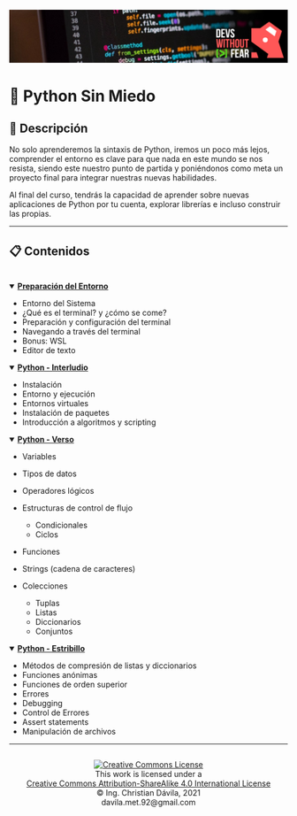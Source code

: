 ![Logo Python](assets/imgs/banner.jpg "Python")

# **🐍 Python Sin Miedo**

## **📘 Descripción**
No solo aprenderemos la sintaxis de Python, iremos un poco más lejos, comprender el entorno es clave para que nada en este mundo se nos resista, siendo este nuestro punto de partida y poniéndonos como meta un proyecto final para integrar nuestras nuevas habilidades.

Al final del curso, tendrás la capacidad de aprender sobre nuevas aplicaciones de Python por tu cuenta, explorar librerías e incluso construir las propias.

---

## **📋 Contenidos**
<br>
<details open>
	<summary><strong><a href="Sesion 1/Introduction.md">Preparación del Entorno</a></strong></summary>

*	Entorno del Sistema
*	¿Qué es el terminal? y ¿cómo se come?
*	Preparación y configuración del terminal
*	Navegando a través del terminal 
*	Bonus: WSL
*	Editor de texto

</details>
<details open>
	<summary><strong><a href="Sesion 2/Interludio.md">Python - Interludio</a></strong></summary>

*	Instalación
*	Entorno y ejecución
*	Entornos virtuales
*	Instalación de paquetes
*	Introducción a algoritmos y scripting

</details>

</details>
<details open>
	<summary><strong><a href="Sesion 2/Verso.md">Python - Verso</a></strong></summary>

*	Variables
*	Tipos de datos
*	Operadores lógicos
*	Estructuras de control de flujo

	+	Condicionales
	+	Ciclos

*	Funciones
*	Strings (cadena de caracteres)
*	Colecciones

	+	Tuplas
	+	Listas
	+	Diccionarios
	+	Conjuntos

</details>

</details>
<details open>
	<summary><strong><a href="Sesion 3/Estribillo.md">Python - Estribillo</a></strong></summary>

*	Métodos de compresión de listas y diccionarios
*	Funciones anónimas
*	Funciones de orden superior
*	Errores
*	Debugging
*	Control de Errores
*	Assert statements
*	Manipulación de archivos

</details>

---


<footer>
<p style="float:left; width: 100%; text-align:center;">
<a rel="license" href="http://creativecommons.org/licenses/by-sa/4.0/"><img alt="Creative Commons License" style="border-width:0" src="https://i.creativecommons.org/l/by-sa/4.0/88x31.png" /></a><br />This work is licensed under a <br /><a rel="license" href="http://creativecommons.org/licenses/by-sa/4.0/">Creative Commons Attribution-ShareAlike 4.0 International License</a>
<br>© Ing. Christian Dávila, 2021
<br>davila.met.92@gmail.com
</p>
</footer>